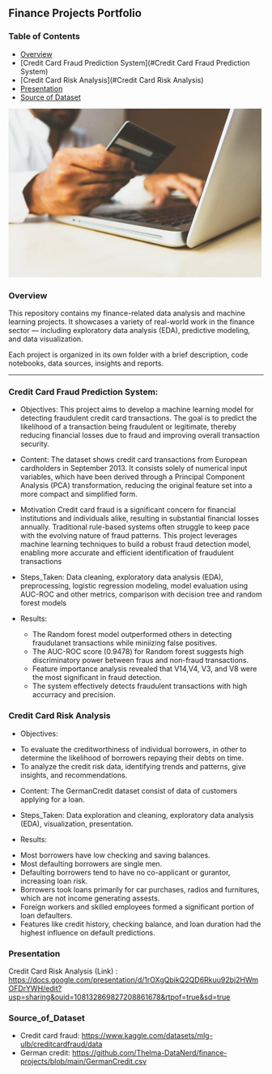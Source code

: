 ## Finance Projects Portfolio

### Table of Contents
- [Overview](#Overview)
- [Credit Card Fraud Prediction System](#Credit Card Fraud Prediction System)
- [Credit Card Risk Analysis](#Credit Card Risk Analysis)
- [Presentation](#Presentation)
- [Source of Dataset](#Source_of_Dataset)



<img src="https://github.com/Thelma-DataNerd/finance-projects/blob/main/credit_card.jpg" width="500"/>

### Overview
This repository contains my finance-related data analysis and machine learning projects.
It showcases a variety of real-world work in the finance sector — including exploratory data analysis (EDA), predictive modeling, and data visualization.

Each project is organized in its own folder with a brief description, code notebooks, data sources, insights and reports.

----

### Credit Card Fraud Prediction System:
- Objectives: 
This project aims to develop a machine learning model for detecting fraudulent credit card transactions. 
The goal is to predict the likelihood of a transaction being fraudulent or legitimate, 
thereby reducing financial losses due to fraud and improving overall transaction security.

- Content:
The dataset shows credit card transactions from European cardholders in September 2013.
It consists solely of numerical input variables, which have been derived through a Principal Component Analysis (PCA) transformation, reducing the original feature set into a more compact and simplified form.

- Motivation
Credit card fraud is a significant concern for financial institutions and individuals alike, 
resulting in substantial financial losses annually. Traditional rule-based systems often struggle to keep pace with the evolving nature of fraud patterns. 
This project leverages machine learning techniques to build a robust fraud detection model, 
enabling more accurate and efficient identification of fraudulent transactions

- Steps_Taken:
Data cleaning, exploratory data analysis (EDA), preprocessing, logistic regression modeling, model evaluation using AUC-ROC and other metrics, comparison with decision tree and random forest models

- Results:
  * The Random forest model outperformed others in detecting fraudulanet transactions while miniizing false positives.
  * The AUC-ROC score (0.9478) for Random forest suggests high discriminatory power between fraus and non-fraud transactions.
  * Feature importance analysis revealed that V14,V4, V3, and V8 were the most significant in fraud detection.
  * The system effectively detects fraudulent transactions with high accurracy and precision.
 
### Credit Card Risk Analysis
- Objectives:
 * To evaluate the creditworthiness of individual borrowers, in other to determine the likelihood of borrowers repaying their debts on time.
 * To analyze the credit risk data, identifying trends and patterns, give insights, and recommendations.

- Content:
The GermanCredit dataset consist of data of customers applying for a loan.

- Steps_Taken:
Data exploration and cleaning, exploratory data analysis (EDA), visualization, presentation.

- Results:
 * Most borrowers have low checking and saving balances.
 * Most defaulting borrowers are single men.
 * Defaulting borrowers tend to have no co-applicant or gurantor, increasing loan risk.
 * Borrowers took loans primarily for car purchases, radios and furnitures, which are not income generating assests.
 * Foreign workers and skilled employees formed a significant portion of loan defaulters.
 * Features like credit history, checking balance, and loan duration had the highest influence on default predictions.

### Presentation
Credit Card Risk Analysis (Link) : https://docs.google.com/presentation/d/1rOXgQbikQ2QD6Rkuu92bj2HWmOFDrYWH/edit?usp=sharing&ouid=108132869827208861678&rtpof=true&sd=true


### Source_of_Dataset
 * Credit card fraud: https://www.kaggle.com/datasets/mlg-ulb/creditcardfraud/data
 * German credit: https://github.com/Thelma-DataNerd/finance-projects/blob/main/GermanCredit.csv
